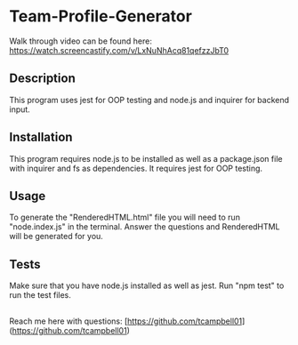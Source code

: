 # Team-Profile-Generator

Walk through video can be found here: https://watch.screencastify.com/v/LxNuNhAcq81qefzzJbT0

## Description
This program uses jest for OOP testing and node.js and inquirer for backend input. 

## Installation

This program requires node.js to be installed as well as a package.json file with inquirer and fs as dependencies.  It requires jest for OOP testing. 

## Usage

To generate the "RenderedHTML.html" file you will need to run "node.index.js" in the terminal.  Answer the questions and RenderedHTML will be generated for you. 

## Tests

Make sure that you have node.js installed as well as jest.  Run "npm test" to run the test files. 

## 

Reach me here with questions: [https://github.com/tcampbell01] (https://github.com/tcampbell01)







